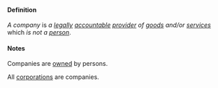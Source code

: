 #### Definition

*A company* is *a [legally](https://github.com/gcassel/Modular-Organizing-Terminology/blob/master/terms/legal.md) [accountable](https://github.com/gcassel/Modular-Organizing-Terminology/blob/master/terms/account.md) [provider](https://github.com/gcassel/Modular-Organizing-Terminology/blob/master/terms/provide.md) of [goods](https://github.com/gcassel/Modular-Organizing-Terminology/blob/master/terms/good.md) and/or [services](https://github.com/gcassel/Modular-Organizing-Terminology/blob/master/terms/service.md)* which *is not a [person](https://github.com/gcassel/Modular-Organizing-Terminology/blob/master/terms/person.md)*. 

#### Notes

Companies are [owned](https://github.com/gcassel/Modular-Organizing-Terminology/blob/master/terms/own.md) by persons.

All [corporations](https://github.com/gcassel/Modular-Organizing-Terminology/blob/master/terms/corporation.md) are companies.
